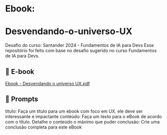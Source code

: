 # Ebook:
# Desvendando-o-universo-UX

Desafio do curso: Santander 2024 - Fundamentos de IA para Devs
Esse repositório foi feito com base no desafio sugerido no curso Fundamentos de IA para Devs.

## :blue_book: E-book
[Ebook - Desvendando o universo UX.pdf](https://github.com/KeziaOliveira/Ebook---Desvendando-o-universo-UX/files/15140116/Ebook.-.Desvendando.o.universo.UX.pdf)


## :thought_balloon: Prompts

título: Faça um título para um ebook com foco em UX. ele deve ser interessante e impactante
conteúdo: Faça um texto para o eBook de acordo com o título. Detalhe o conteúdo o máximo que puder
conclusão: Crie uma conclusão completa para este eBook 
